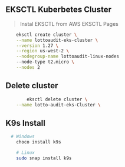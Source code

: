## EKSCTL  Kuberbetes Cluster
> Instal EKSCTL from AWS EKSCTL Pages
```bash
	eksctl create cluster \
	--name lottoaudit-eks-cluster \
	--version 1.27 \
	--region us-west-2 \
	--nodegroup-name lottoaudit-linux-nodes
	--node-type t2.micro \
	--nodes 2
```
## Delete cluster
```bash
		eksctl delete cluster \
	--name lotto-audit-eks-Cluster \
```


## K9s Install
```bash
  # Windows
	choco install k9s

	# Linux
	sudo snap install k9s
```
